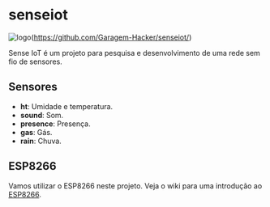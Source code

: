 senseiot
========

![logo](https://github.com/GaragemHacker/senseiot/tree/master/sense1.0/images/sense_iot2_128x128.png)(https://github.com/Garagem-Hacker/senseiot/)

Sense IoT é um projeto para pesquisa e desenvolvimento de uma rede sem fio de
sensores.


Sensores
--------

* **ht**: Umidade e temperatura.
* **sound**: Som.
* **presence**: Presença.
* **gas**: Gás.
* **rain**: Chuva.


ESP8266
-------

Vamos utilizar o ESP8266 neste projeto.
Veja o wiki para uma introdução ao
[ESP8266](https://github.com/Garagem-Hacker/senseiot/wiki).
